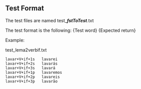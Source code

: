 ## Test Format

The test files are named test_**_fstToTest_**.txt

The test format is the following:
	{Test word}	{Expected return}

Example:

test_lema2verbif.txt

```
lavar+V+if+1s	lavarei
lavar+V+if+2s	lavarás
lavar+V+if+3s	lavará
lavar+V+if+1p	lavaremos
lavar+V+if+2p	lavareis
lavar+V+if+3p	lavarão
```

